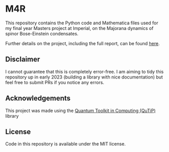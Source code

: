 # M4R

This repository contains the Python code and Mathematica files used for my final year Masters project at Imperial, on the Majorana dynamics of spinor Bose-Einstein condensates.

Further details on the project, including the full report, can be found [here](https://azmathabibullah-com.vercel.app/projects/m4r).

## Disclaimer

I cannot guarantee that this is completely error-free. I am aiming to tidy this repository up in early 2023 (building a library with nice documentation) but feel free to submit PRs if you notice any errors.

## Acknowledgements

This project was made using the [Quantum Toolkit in Computing (QuTiP)](https://qutip.org) library 

## License

Code in this repository is available under the MIT license. 
